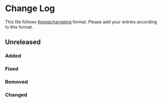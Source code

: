 # Change Log

This file follows [Keepachangelog](https://keepachangelog.com/) format.
Please add your entries according to this format.

## Unreleased

### Added

### Fixed

### Removed

### Changed
